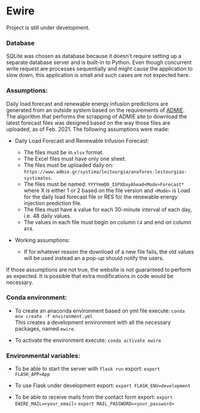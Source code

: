 # Ewire
Project is still under development.

### Database
SQLite was chosen as database because it doesn't require setting up a separate database server and is built-in to Python.
Even though concurrent write request are processes sequentially and might cause the application to slow down, this application is small and such cases are not expected here.

### Assumptions:
Daily load forecast and renewable energy infusion predictions are generated from an outside system based on the requirements of [ADMIE](https://www.admie.gr/en). The algorithm that performs the scrapping of ADMIE site to download the latest forecast files was designed based on the way those files are uploaded, as of Feb. 2021. 
The following assumptions were made:
- Daily Load Forecast and Renewable Infusion Forecast:
    - The files must be in `xlsx` format.
    - The Excel files must have only one sheet.
    - The files must be uploaded daily on: `https://www.admie.gr/systima/leitourgia/anafores-leitourgias-systimatos`.
    - The files must be named: `YYYYmmDD_ISPXDayAhead<Mode>Forecast*` where X is either 1 or 2 based on the file version and `<Mode>` is Load for the daily load forecast file or RES for the renewable energy injection prediction file.
    - The files must have a value for each 30-minute interval of each day, i.e. 48 daily values.
    - The values in each file must begin on column `C4` and end on column `AY4`. 

- Working assumptions:
    - If for whatever reason the download of a new file fails, the old values will be used instead an a pop-up should notify the users.

If those assumptions are not true, the website is not guaranteed to perform as expected. It is possible that extra modifications in code would be necessary.

### Conda environment:
- To create an anaconda environment based on yml file execute:
`conda env create -f environment.yml`
<br>This creates a development environment with all the necessary packages, named `ewire`.

- To activate the environment execute:
`conda activate ewire`

### Environmental variables:
- To be able to start the server with `flask run` export:
`export FLASK_APP=App`

- To use Flask under development export:
`export FLASK_ENV=development`

- To be able to receive mails from the contact form export:
`export EWIRE_MAIL=<your_email>`
`export MAIL_PASSWORD=<your_password>`

